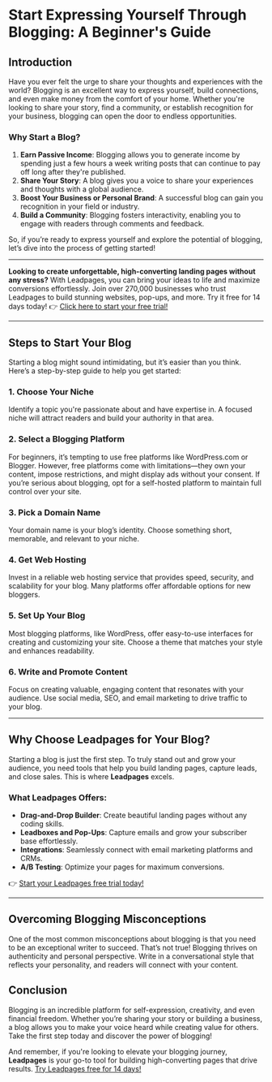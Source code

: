 # Start Expressing Yourself Through Blogging: A Beginner's Guide

## Introduction

Have you ever felt the urge to share your thoughts and experiences with the world? Blogging is an excellent way to express yourself, build connections, and even make money from the comfort of your home. Whether you're looking to share your story, find a community, or establish recognition for your business, blogging can open the door to endless opportunities.

### Why Start a Blog?
1. **Earn Passive Income**: Blogging allows you to generate income by spending just a few hours a week writing posts that can continue to pay off long after they're published.
2. **Share Your Story**: A blog gives you a voice to share your experiences and thoughts with a global audience.
3. **Boost Your Business or Personal Brand**: A successful blog can gain you recognition in your field or industry.
4. **Build a Community**: Blogging fosters interactivity, enabling you to engage with readers through comments and feedback.

So, if you’re ready to express yourself and explore the potential of blogging, let’s dive into the process of getting started!

---

**Looking to create unforgettable, high-converting landing pages without any stress?** With Leadpages, you can bring your ideas to life and maximize conversions effortlessly. Join over 270,000 businesses who trust Leadpages to build stunning websites, pop-ups, and more. Try it free for 14 days today! 👉 [Click here to start your free trial!](https://bit.ly/LEadPages)

---

## Steps to Start Your Blog

Starting a blog might sound intimidating, but it’s easier than you think. Here’s a step-by-step guide to help you get started:

### 1. Choose Your Niche
Identify a topic you're passionate about and have expertise in. A focused niche will attract readers and build your authority in that area.

### 2. Select a Blogging Platform
For beginners, it’s tempting to use free platforms like WordPress.com or Blogger. However, free platforms come with limitations—they own your content, impose restrictions, and might display ads without your consent. If you’re serious about blogging, opt for a self-hosted platform to maintain full control over your site.

### 3. Pick a Domain Name
Your domain name is your blog’s identity. Choose something short, memorable, and relevant to your niche.

### 4. Get Web Hosting
Invest in a reliable web hosting service that provides speed, security, and scalability for your blog. Many platforms offer affordable options for new bloggers.

### 5. Set Up Your Blog
Most blogging platforms, like WordPress, offer easy-to-use interfaces for creating and customizing your site. Choose a theme that matches your style and enhances readability.

### 6. Write and Promote Content
Focus on creating valuable, engaging content that resonates with your audience. Use social media, SEO, and email marketing to drive traffic to your blog.

---

## Why Choose Leadpages for Your Blog?

Starting a blog is just the first step. To truly stand out and grow your audience, you need tools that help you build landing pages, capture leads, and close sales. This is where **Leadpages** excels.

### What Leadpages Offers:
- **Drag-and-Drop Builder**: Create beautiful landing pages without any coding skills.
- **Leadboxes and Pop-Ups**: Capture emails and grow your subscriber base effortlessly.
- **Integrations**: Seamlessly connect with email marketing platforms and CRMs.
- **A/B Testing**: Optimize your pages for maximum conversions.

👉 [Start your Leadpages free trial today!](https://bit.ly/LEadPages)

---

## Overcoming Blogging Misconceptions

One of the most common misconceptions about blogging is that you need to be an exceptional writer to succeed. That’s not true! Blogging thrives on authenticity and personal perspective. Write in a conversational style that reflects your personality, and readers will connect with your content.

## Conclusion

Blogging is an incredible platform for self-expression, creativity, and even financial freedom. Whether you’re sharing your story or building a business, a blog allows you to make your voice heard while creating value for others. Take the first step today and discover the power of blogging!

And remember, if you're looking to elevate your blogging journey, **Leadpages** is your go-to tool for building high-converting pages that drive results. [Try Leadpages free for 14 days!](https://bit.ly/LEadPages)
